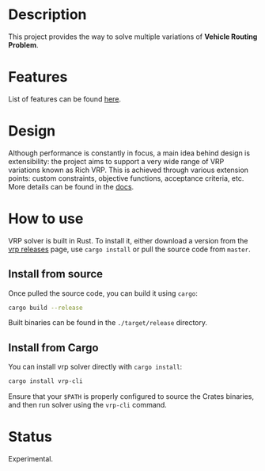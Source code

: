 # Description

This project provides the way to solve multiple variations of **Vehicle Routing Problem**.


# Features

List of features can be found [here](https://github.com/reinterpretcat/vrp).


# Design

Although performance is constantly in focus, a main idea behind design is extensibility: the project
aims to support a very wide range of VRP variations known as Rich VRP. This is achieved through
various extension points: custom constraints, objective functions, acceptance criteria, etc.
More details can be found in the [docs](https://github.com/reinterpretcat/vrp).


# How to use

VRP solver is built in Rust. To install it, either download a version from the [vrp releases](https://github.com/reinterpretcat/vrp/releases)
page, use `cargo install` or pull the source code from `master`.

## Install from source

Once pulled the source code, you can build it using `cargo`:

```bash
cargo build --release
```

Built binaries can be found in the `./target/release` directory.

## Install from Cargo

You can install vrp solver directly with `cargo install`:

```bash
cargo install vrp-cli
```

Ensure that your `$PATH` is properly configured to source the Crates binaries, and then run solver using the `vrp-cli` command.


# Status

Experimental.